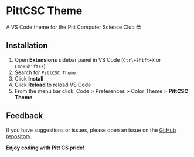 # PittCSC Theme

A VS Code theme for the Pitt Computer Science Club 😎

## Installation

1. Open **Extensions** sidebar panel in VS Code (`Ctrl+Shift+X` or `Cmd+Shift+X`)
2. Search for `PittCSC Theme`
3. Click **Install**
4. Click **Reload** to reload VS Code
5. From the menu bar click: Code > Preferences > Color Theme > **PittCSC Theme**

## Feedback

If you have suggestions or issues, please open an issue on the [GitHub repository](https://github.com/pittcsc/vscode-theme).

**Enjoy coding with Pitt CS pride!** 
